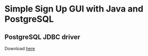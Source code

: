 # Simple Sign Up GUI with Java and PostgreSQL

## PostgreSQL JDBC driver

Download [here](https://jdbc.postgresql.org/download/)
